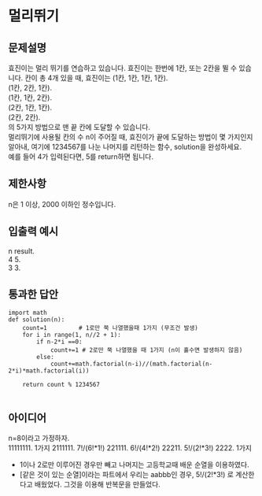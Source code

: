 # 멀리뛰기
## 문제설명
효진이는 멀리 뛰기를 연습하고 있습니다. 효진이는 한번에 1칸, 또는 2칸을 뛸 수 있습니다. 칸이 총 4개 있을 때, 효진이는
(1칸, 1칸, 1칸, 1칸).  
(1칸, 2칸, 1칸).  
(1칸, 1칸, 2칸).  
(2칸, 1칸, 1칸).  
(2칸, 2칸).  
의 5가지 방법으로 맨 끝 칸에 도달할 수 있습니다.   
멀리뛰기에 사용될 칸의 수 n이 주어질 때, 효진이가 끝에 도달하는 방법이 몇 가지인지 알아내, 여기에 1234567를 나눈 나머지를 리턴하는 함수, solution을 완성하세요.   
예를 들어 4가 입력된다면, 5를 return하면 됩니다.   

## 제한사항
n은 1 이상, 2000 이하인 정수입니다.

## 입출력 예시
n	result.  
4	5.  
3	3.   

## 통과한 답안
```
import math
def solution(n): 
    count=1         # 1로만 쭉 나열했을때 1가지 (무조건 발생)
    for i in range(1, n//2 + 1):
        if n-2*i ==0:
            count+=1 # 2로만 쭉 나열했을 때 1가지 (n이 홀수면 발생하지 않음)
        else:
            count+=math.factorial(n-i)//(math.factorial(n-2*i)*math.factorial(i))
    
    return count % 1234567
    
```
## 아이디어
n=8이라고 가정하자.  
11111111.  1가지
2111111.  7!/(6!*1!)
221111.   6!/(4!*2!)
22211.    5!/(2!*3!)
2222.  1가지
- 1이나 2로만 이루어진 경우만 빼고 나머지는 고등학교때 배운 순열을 이용하였다.  
- [같은 것이 있는 순열]이라는 파트에서 우리는 aabbb인 경우, 5!/(2!*3!) 로 계산한다고 배웠었다. 그것을 이용해 반복문을 만들었다. 
